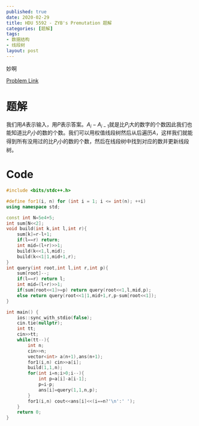 ```yaml
---
published: true
date: 2020-02-29
title: HDU 5592 - ZYB's Premutation 题解
categories: [题解]
tags: 
- 数据结构
- 线段树
layout: post
---
```

妙啊
<!--more-->
[Problem Link](http://acm.hdu.edu.cn/showproblem.php?pid=5592)

# 题解

我们用$A$表示输入，用$P$表示答案。$A_i-A_{i-1}$就是比$P_i$大的数字的个数因此我们也能知道比$P_i$小的数的个数。我们可以用权值线段树然后从后遍历$A$，这样我们就能得到所有没用过的比$P_i$小的数的个数，然后在线段树中找到对应的数并更新线段树。

# Code
```cpp
#include <bits/stdc++.h>

#define for1(i, n) for (int i = 1; i <= int(n); ++i)
using namespace std;

const int N=5e4+5;
int sum[N<<2];
void build(int k,int l,int r){
	sum[k]=r-l+1;
	if(l==r) return;
	int mid=(l+r)>>1;
	build(k<<1,l,mid);
	build(k<<1|1,mid+1,r);
}
int query(int root,int l,int r,int p){
	sum[root]--;
	if(l==r) return l;
	int mid=(l+r)>>1;
	if(sum[root<<1]>=p) return query(root<<1,l,mid,p);
	else return query(root<<1|1,mid+1,r,p-sum[root<<1]);
}

int main() {
    ios::sync_with_stdio(false);
    cin.tie(nullptr);
	int tt;
	cin>>tt;
	while(tt--){
		int n;
		cin>>n;
		vector<int> a(n+1),ans(n+1);
		for1(i,n) cin>>a[i];
		build(1,1,n);
		for(int i=n;i>0;i--){
			int p=a[i]-a[i-1];
			p=i-p;
			ans[i]=query(1,1,n,p);
		}
		for1(i,n) cout<<ans[i]<<(i==n?'\n':' ');
	}
    return 0;
}
```
